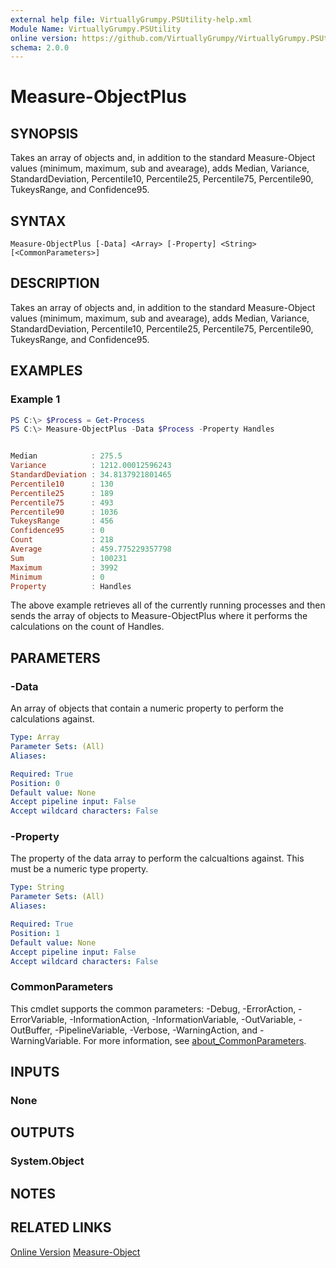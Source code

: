 ```yaml
---
external help file: VirtuallyGrumpy.PSUtility-help.xml
Module Name: VirtuallyGrumpy.PSUtility
online version: https://github.com/VirtuallyGrumpy/VirtuallyGrumpy.PSUtility/blob/main/docs/Measure-ObjectPlus.md
schema: 2.0.0
---
```


# Measure-ObjectPlus

## SYNOPSIS
Takes an array of objects and, in addition to the standard Measure-Object values (minimum,
maximum, sub and avearage), adds Median, Variance, StandardDeviation, Percentile10,
Percentile25, Percentile75, Percentile90, TukeysRange, and Confidence95.

## SYNTAX

```
Measure-ObjectPlus [-Data] <Array> [-Property] <String> [<CommonParameters>]
```

## DESCRIPTION
Takes an array of objects and, in addition to the standard Measure-Object values (minimum,
maximum, sub and avearage), adds Median, Variance, StandardDeviation, Percentile10,
Percentile25, Percentile75, Percentile90, TukeysRange, and Confidence95.

## EXAMPLES

### Example 1
```powershell
PS C:\> $Process = Get-Process
PS C:\> Measure-ObjectPlus -Data $Process -Property Handles


Median            : 275.5
Variance          : 1212.00012596243
StandardDeviation : 34.8137921801465
Percentile10      : 130
Percentile25      : 189
Percentile75      : 493
Percentile90      : 1036
TukeysRange       : 456
Confidence95      : 0
Count             : 218
Average           : 459.775229357798
Sum               : 100231
Maximum           : 3992
Minimum           : 0
Property          : Handles
```

The above example retrieves all of the currently running processes and then sends the array of objects to Measure-ObjectPlus
where it performs the calculations on the count of Handles.

## PARAMETERS

### -Data
An array of objects that contain a numeric property to perform the calculations against.

```yaml
Type: Array
Parameter Sets: (All)
Aliases:

Required: True
Position: 0
Default value: None
Accept pipeline input: False
Accept wildcard characters: False
```

### -Property
The property of the data array to perform the calcualtions against. This must be a numeric type property.

```yaml
Type: String
Parameter Sets: (All)
Aliases:

Required: True
Position: 1
Default value: None
Accept pipeline input: False
Accept wildcard characters: False
```

### CommonParameters
This cmdlet supports the common parameters: -Debug, -ErrorAction, -ErrorVariable, -InformationAction, -InformationVariable, -OutVariable, -OutBuffer, -PipelineVariable, -Verbose, -WarningAction, and -WarningVariable. For more information, see [about_CommonParameters](http://go.microsoft.com/fwlink/?LinkID=113216).

## INPUTS

### None

## OUTPUTS

### System.Object
## NOTES

## RELATED LINKS

[Online Version](https://github.com/VirtuallyGrumpy/VirtuallyGrumpy.PSUtility/blob/main/docs/Measure-ObjectPlus.md)
[Measure-Object]()